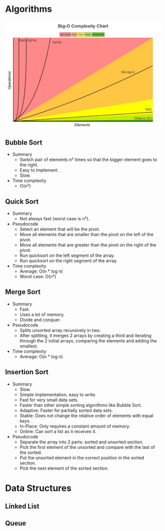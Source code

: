 
# Algorithms

![Big O complexity chart](./images/big_o_complexity_chart.jpg)

## Bubble Sort
- Summary
  - Switch pair of elements n² times so that the bigger element goes to the right.
  - Easy to implement.
  - Slow.
- Time complexity
  - O(n²)

## Quick Sort
- Summary
  - Not always fast (worst case is n²).
- Pseudocode
  - Select an element that will be the pivot.
  - Move all elements that are smaller than the pivot on the left of the pivot.
  - Move all elements that are greater than the pivot on the right of the pivot.
  - Run quicksort on the left segment of the array.
  - Run quicksort on the right segment of the array.
- Time complexity
  - Average: O(n * log n)
  - Worst case: O(n²)

## Merge Sort
- Summary
  - Fast.
  - Uses a lot of memory.
  - Divide and conquer.
- Pseudocode
  - Splits unsorted array recursively in two.
  - After splitting, it merges 2 arrays by creating a third and iterating through the 2 initial arrays, comparing the elements and adding the smallest.
- Time complexity
  - Average: O(n * log n)

## Insertion Sort
- Summary
  - Slow.
  - Simple implementation, easy to write.
  - Fast for very small data sets.
  - Faster than other simple sorting algorithms like Bubble Sort.
  - Adaptive: Faster for partially sorted data sets.
  - Stable: Does not change the relative order of elements with equal keys.
  - In-Place: Only requires a constant amount of memory.
  - Online: Can sort a list as it receives it.
- Pseudocode
  - Separate the array into 2 parts: sorted and unsorted section.
  - Pick the first element of the unsorted and compare with the last of the sorted.
  - Put the unsorted element in the correct position in the sorted section.
  - Pick the next element of the sorted section.

# Data Structures

## Linked List

## Queue
